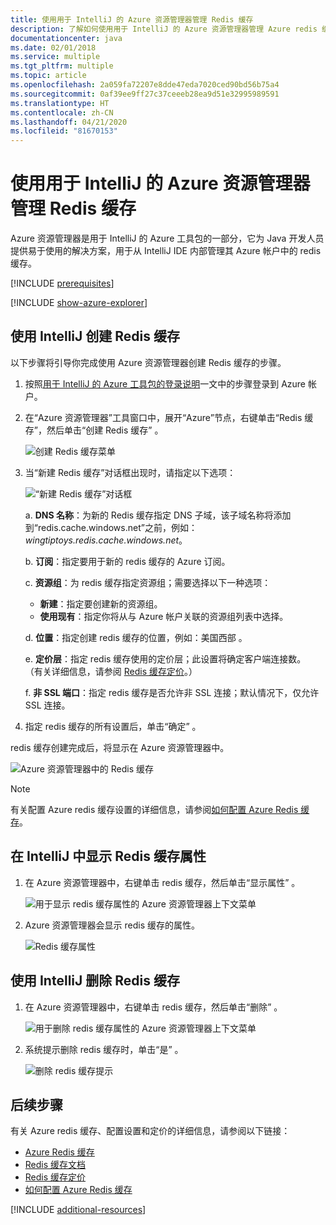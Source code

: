 ```yaml
---
title: 使用用于 IntelliJ 的 Azure 资源管理器管理 Redis 缓存
description: 了解如何使用用于 IntelliJ 的 Azure 资源管理器管理 Azure redis 缓存。
documentationcenter: java
ms.date: 02/01/2018
ms.service: multiple
ms.tgt_pltfrm: multiple
ms.topic: article
ms.openlocfilehash: 2a059fa72207e8dde47eda7020ced90bd56b75a4
ms.sourcegitcommit: 0af39ee9ff27c37ceeeb28ea9d51e32995989591
ms.translationtype: HT
ms.contentlocale: zh-CN
ms.lasthandoff: 04/21/2020
ms.locfileid: "81670153"
---
```

# <a name="managing-redis-caches-using-the-azure-explorer-for-intellij"></a>使用用于 IntelliJ 的 Azure 资源管理器管理 Redis 缓存

Azure 资源管理器是用于 IntelliJ 的 Azure 工具包的一部分，它为 Java 开发人员提供易于使用的解决方案，用于从 IntelliJ IDE 内部管理其 Azure 帐户中的 redis 缓存。

[!INCLUDE [prerequisites](includes/prerequisites.md)]

[!INCLUDE [show-azure-explorer](includes/show-azure-explorer.md)]

## <a name="create-a-redis-cache-by-using-intellij"></a>使用 IntelliJ 创建 Redis 缓存

以下步骤将引导你完成使用 Azure 资源管理器创建 Redis 缓存的步骤。

1. 按照[用于 IntelliJ 的 Azure 工具包的登录说明]一文中的步骤登录到 Azure 帐户。

1. 在“Azure 资源管理器”工具窗口中，展开“Azure”节点，右键单击“Redis 缓存”，然后单击“创建 Redis 缓存”     。

   ![创建 Redis 缓存菜单][CR01]

1. 当“新建 Redis 缓存”对话框出现时，请指定以下选项： 

   ![“新建 Redis 缓存”对话框][CR02]

   a. **DNS 名称**：为新的 Redis 缓存指定 DNS 子域，该子域名称将添加到“redis.cache.windows.net”之前，例如：*wingtiptoys.redis.cache.windows.net*。

   b. **订阅**：指定要用于新的 redis 缓存的 Azure 订阅。

   c. **资源组**：为 redis 缓存指定资源组；需要选择以下一种选项： 
      * **新建**：指定要创建新的资源组。 
      * **使用现有**：指定你将从与 Azure 帐户关联的资源组列表中选择。 

   d. **位置**：指定创建 redis 缓存的位置，例如：美国西部  。

   e. **定价层**：指定 redis 缓存使用的定价层；此设置将确定客户端连接数。 （有关详细信息，请参阅 [Redis 缓存定价]。）

   f. **非 SSL 端口**：指定 redis 缓存是否允许非 SSL 连接；默认情况下，仅允许 SSL 连接。

1. 指定 redis 缓存的所有设置后，单击“确定”  。

redis 缓存创建完成后，将显示在 Azure 资源管理器中。

   ![Azure 资源管理器中的 Redis 缓存][CR03]

> [!NOTE]
>
> 有关配置 Azure redis 缓存设置的详细信息，请参阅[如何配置 Azure Redis 缓存]。
>

## <a name="display-the-properties-for-your-redis-cache-in-intellij"></a>在 IntelliJ 中显示 Redis 缓存属性

1. 在 Azure 资源管理器中，右键单击 redis 缓存，然后单击“显示属性”  。

   ![用于显示 redis 缓存属性的 Azure 资源管理器上下文菜单][SP01]

1. Azure 资源管理器会显示 redis 缓存的属性。

   ![Redis 缓存属性][SP02]

## <a name="delete-your-redis-cache-by-using-intellij"></a>使用 IntelliJ 删除 Redis 缓存

1. 在 Azure 资源管理器中，右键单击 redis 缓存，然后单击“删除”  。

   ![用于删除 redis 缓存属性的 Azure 资源管理器上下文菜单][DE01]

1. 系统提示删除 redis 缓存时，单击“是”  。

   ![删除 redis 缓存提示][DE02]

## <a name="next-steps"></a>后续步骤

有关 Azure redis 缓存、配置设置和定价的详细信息，请参阅以下链接：

* [Azure Redis 缓存]
* [Redis 缓存文档]
* [Redis 缓存定价]
* [如何配置 Azure Redis 缓存]

[!INCLUDE [additional-resources](includes/additional-resources.md)]

<!-- URL List -->

[Redis 缓存定价]: https://azure.microsoft.com/pricing/details/cache/
[Azure Redis 缓存]: https://azure.microsoft.com/services/cache/
[Redis 缓存文档]: /azure/redis-cache
[如何配置 Azure Redis 缓存]: /azure/redis-cache/cache-configure
[用于 IntelliJ 的 Azure 工具包的登录说明]: ./sign-in-instructions.md

<!-- IMG List -->

[CR01]: media/managing-redis-caches-using-azure-explorer/CR01.png
[CR02]: media/managing-redis-caches-using-azure-explorer/CR02.png
[CR03]: media/managing-redis-caches-using-azure-explorer/CR03.png

[SP01]: media/managing-redis-caches-using-azure-explorer/SP01.png
[SP02]: media/managing-redis-caches-using-azure-explorer/SP02.png

[DE01]: media/managing-redis-caches-using-azure-explorer/DE01.png
[DE02]: media/managing-redis-caches-using-azure-explorer/DE02.png
